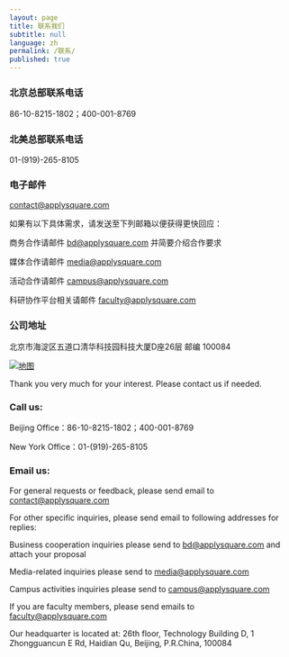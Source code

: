 ```yaml
---
layout: page
title: 联系我们
subtitle: null
language: zh
permalink: /联系/
published: true
---
```



### **北京总部联系电话**
86-10-8215-1802；400-001-8769
### **北美总部联系电话**
01-(919)-265-8105
### **电子邮件**
<contact@applysquare.com>

如果有以下具体需求，请发送至下列邮箱以便获得更快回应：

商务合作请邮件 <bd@applysquare.com> 并简要介绍合作要求

媒体合作请邮件 <media@applysquare.com>

活动合作请邮件 <campus@applysquare.com>

科研协作平台相关请邮件 <faculty@applysquare.com>



### **公司地址**
北京市海淀区五道口清华科技园科技大厦D座26层 邮编 100084

[![地图](//applysquare-media.qiniudn.com/map2.png)](//www.google.com/maps?q=%E7%A7%91%E6%8A%80%E5%A4%A7%E5%8E%A6D%E5%BA%A7)


Thank you very much for your interest. Please contact us if needed.

### **Call us**:

Beijing Office：86-10-8215-1802；400-001-8769

New York Office：01-(919)-265-8105

### **Email us**:

For general requests or feedback, please send email to <contact@applysquare.com>

For other specific inquiries, please send email to following addresses for replies: 

Business cooperation inquiries please send to <bd@applysquare.com> and attach your proposal

Media-related inquiries please send to <media@applysquare.com>

Campus activities inquiries please send to <campus@applysquare.com>

If you are faculty members, please send emails to <faculty@applysquare.com>

Our headquarter is located at: 26th floor, Technology Building D, 1 Zhongguancun E Rd, Haidian Qu, Beijing, P.R.China, 100084

